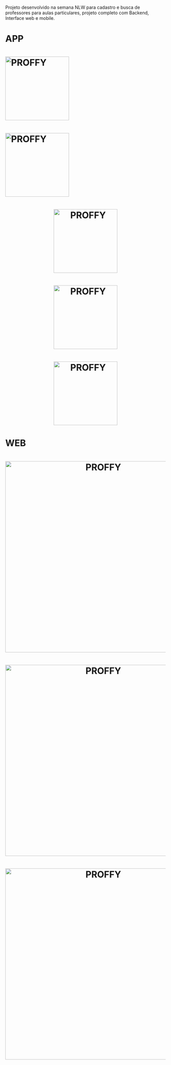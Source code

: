 Projeto desenvolvido na semana NLW para cadastro e busca de professores para aulas particulares, projeto completo com Backend, Interface web e mobile.

#  APP
<h1>
    <img alt="PROFFY" title="#delicinha" src="https://user-images.githubusercontent.com/30902898/90089750-92bbc200-dcf8-11ea-962a-75a04aba9e17.png" width="200px" />
</h1>
<h1>
    <img alt="PROFFY" title="#delicinha" src="https://user-images.githubusercontent.com/30902898/90089751-93ecef00-dcf8-11ea-8b7c-defe9e2ab514.png" width="200px" />
</h1>
<h1 align="center">
    <img alt="PROFFY" title="#delicinha" src="https://user-images.githubusercontent.com/30902898/90089752-93ecef00-dcf8-11ea-9fe2-129d3ef279b7.png" width="200px" />
</h1>
<h1 align="center">
    <img alt="PROFFY" title="#delicinha" src="https://user-images.githubusercontent.com/30902898/90089755-94858580-dcf8-11ea-8d5b-37acca83337a.png" width="200px" />
</h1>
<h1 align="center">
    <img alt="PROFFY" title="#delicinha" src="https://user-images.githubusercontent.com/30902898/90089756-94858580-dcf8-11ea-9068-992641356021.png" width="200px" />
</h1>

#  WEB

<h1 align="center">
    <img alt="PROFFY" title="#delicinha" src="https://user-images.githubusercontent.com/30902898/90089757-951e1c00-dcf8-11ea-879b-3454a485dd89.png" width="600px" />
</h1>
<h1 align="center">
    <img alt="PROFFY" title="#delicinha" src="https://user-images.githubusercontent.com/30902898/90089759-951e1c00-dcf8-11ea-94eb-4edf65d61aeb.png" width="600px" />
</h1>
<h1 align="center">
    <img alt="PROFFY" title="#delicinha" src="https://user-images.githubusercontent.com/30902898/90089762-95b6b280-dcf8-11ea-996f-58c1138ee49d.png" width="600px" />
</h1>
